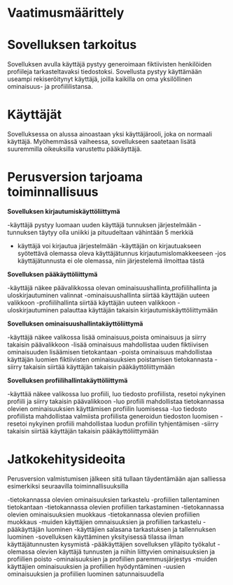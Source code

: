 # Vaatimusmäärittely

# Sovelluksen tarkoitus 

Sovelluksen avulla käyttäjä pystyy generoimaan fiktiivisten henkilöiden profiileja tarkasteltavaksi tiedostoksi. Sovellusta pystyy käyttämään useampi rekiseröitynyt käyttäjä, joilla kaikilla on oma yksilöllinen ominaisuus- ja profiililistansa.

# Käyttäjät

Sovelluksessa on alussa ainoastaan yksi käyttäjärooli, joka on normaali käyttäjä. Myöhemmässä vaiheessa, sovellukseen saatetaan lisätä suuremmilla oikeuksilla varustettu pääkäyttäjä. 

# Perusversion tarjoama toiminnallisuus

**Sovelluksen kirjautumiskäyttöliittymä**

-käyttäjä pystyy luomaan uuden käyttäjä tunnuksen järjestelmään
 -tunnuksen täytyy olla uniikki ja pituudeltaan vähintään 5 merkkiä
- käyttäjä voi kirjautua järjestelmään 
  -käyttäjän on kirjautuakseen syötettävä olemassa oleva käyttäjätunnus kirjautumislomakkeeseen
  -jos käyttäjätunnusta ei ole olemassa, niin järjestelemä ilmoittaa tästä
  
**Sovelluksen pääkäyttöliittymä**

-käyttäjä näkee päävalikkossa olevan ominaisuushallinta,profiilihallinta ja uloskirjautuminen valinnat
 -ominaisuushallinta siirtää käyttäjän uuteen valikkoon
 -profiilihallinta siirtää käyttäjän uuteen valikkoon
 -uloskirjautuminen palauttaa käyttäjän takaisin kirjautumiskäyttöliittymään
 
**Sovelluksen ominaisuushallintakäyttöliittymä**

-käyttäjä näkee valikossa lisää ominaisuus,poista ominaisuus ja siirry takaisin päävalikkoon
 -lisää ominaisuus mahdollistaa uuden fiktiivisen ominaisuuden lisäämisen tietokantaan
 -poista ominaisuus mahdollistaa käyttäjän luomien fiktiivisten ominaisuuksien poistamisen tietokannasta
 -siirry takaisin siirtää käyttäjän takaisin pääkäyttöliittymään

**Sovelluksen profiilihallintakäyttöliittymä**

-käyttää näkee valikossa luo profiili, luo tiedosto profiilista, resetoi nykyinen profiili ja siirry takaisin päävalikkoon
 -luo profiili mahdollistaa tietokannassa olevien ominaisuuksien käyttämisen profiilin luomisessa
 -luo tiedosto profiilista mahdollistaa valmiista profiilista generoidun tiedoston luomisen
 -resetoi nykyinen profiili mahdollistaa luodun profiilin tyhjentämisen 
 -siirry takaisin siirtää käyttäjän takaisin pääkäyttöliittymään
   
# Jatkokehitysideoita

Perusversion valmistumisen jälkeen sitä tullaan täydentämään ajan salliessa esimerkiksi seuraavilla toiminnallisuuksilla

-tietokannassa olevien ominaisuuksien tarkastelu
-profiilien tallentaminen tietokantaan
-tietokannassa olevien profiilien tarkastaminen
-tietokannassa olevien ominaisuuksien muokkaus
-tietokannassa olevien profiilien muokkaus
-muiden käyttäjien omnaisuuksien ja profiilien tarkastelu
-pääkäyttäjän luominen
-käyttäjien salasana tarkastuksen ja tallennuksen luominen
-sovelluksen käyttäminen yksityisessä tilassa ilman käyttäjätunnusten kysymistä
-pääkäyttäjien sovelluksen ylläpito työkalut
-olemassa olevien käyttäjä tunnusten ja niihin liittyvien ominaisuuksien ja profiilien poisto
-ominaisuuksien ja profiilien paremmusjärjestys
-muiden käyttäjien ominaisuuksien ja profiilien hyödyntäminen
-uusien ominaisuuksien ja profiilien luominen satunnaisuudella 




  


  
